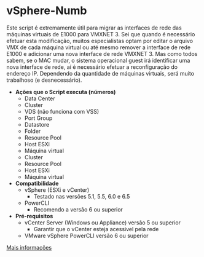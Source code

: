 # vSphere-Numb

Este script é extremamente útil para migrar as interfaces de rede das máquinas virtuais de E1000 para VMXNET 3. Sei que quando é necessário efetuar esta modificação, muitos especialistas optam por editar o arquivo VMX de cada máquina virtual ou até mesmo remover a interface de rede E1000 e adicionar uma nova interface de rede VMXNET 3. Mas como todos sabem, se o MAC mudar, o sistema operacional guest irá identificar uma nova interface de rede, aí é necessário efetuar a reconfiguração do endereço IP. Dependendo da quantidade de máquinas virtuais, será muito trabalhoso (e desnecessário).

 - **Ações que o Script executa (números)**
	 - Data Center
	 - Cluster
	 - VDS (não funciona com VSS)
	 - Port Group
	 - Datastore
	 - Folder
	 - Resource Pool
	 - Host ESXi
	 - Máquina virtual
	 - Cluster
	 - Resource Pool
	 - Host ESXi
	 - Máquina virtual
 - **Compatibilidade**
	 - vSphere (ESXi e vCenter)
		 - Testado nas versões 5.1, 5.5, 6.0 e 6.5
	 - PowerCLI
		 - Recomendo a versão 6 ou superior
 - **Pré-requisitos**
	 - vCenter Server (Windows ou Appliance) versão 5 ou superior
		 - Garantir que o vCenter esteja acessivel pela rede
	 - VMware vSphere PowerCLI versão 6 ou superior

[Mais informações](http://solutions4crowds.com.br/script-vsphere-numb)
